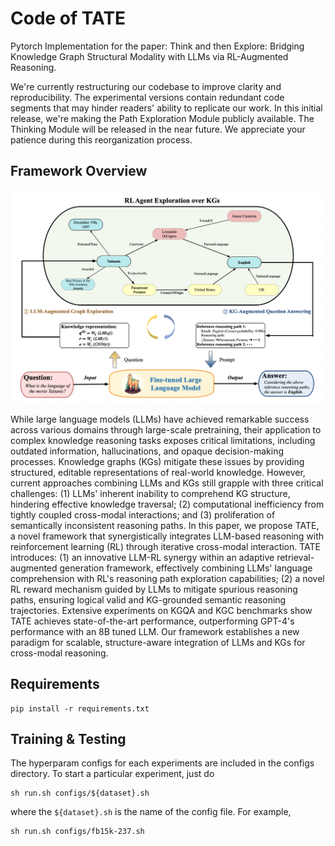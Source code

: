 # Code of TATE

Pytorch Implementation for the paper: Think and then Explore: Bridging Knowledge Graph Structural Modality with LLMs via RL-Augmented Reasoning.

We're currently restructuring our codebase to improve clarity and reproducibility. The experimental versions contain redundant code segments that may hinder readers' ability to replicate our work. In this initial release, we're making the Path Exploration Module publicly available. The Thinking Module will be released in the near future. We appreciate your patience during this reorganization process.

## Framework Overview
<p align="center">
<img  src="figs/framework_TATE.png" align=center>
</p>

While large language models (LLMs) have achieved remarkable success across various domains through large-scale pretraining, their application to complex knowledge reasoning tasks exposes critical limitations, including outdated information, hallucinations, and opaque decision-making processes. Knowledge graphs (KGs) mitigate these issues by providing structured, editable representations of real-world knowledge. However, current approaches combining LLMs and KGs still grapple with three critical challenges:  (1) LLMs' inherent inability to comprehend KG structure, hindering effective knowledge traversal; (2) computational inefficiency from tightly coupled cross-modal interactions; and (3) proliferation of semantically inconsistent reasoning paths. In this paper, we propose TATE, a novel framework that synergistically integrates LLM-based reasoning with reinforcement learning (RL) through iterative cross-modal interaction. TATE introduces: (1) an innovative LLM-RL synergy within an adaptive retrieval-augmented generation framework, effectively combining LLMs' language comprehension with RL's reasoning path exploration capabilities; (2) a novel RL reward mechanism guided by LLMs to mitigate spurious reasoning paths, ensuring logical valid and KG-grounded semantic reasoning trajectories. Extensive experiments on KGQA and KGC benchmarks show TATE achieves state-of-the-art performance, outperforming GPT-4's performance with an 8B tuned LLM. Our framework establishes a new paradigm for scalable, structure-aware integration of LLMs and KGs for cross-modal reasoning.

## Requirements
<!-- To install the various python dependencies (including pytorch) -->
```
pip install -r requirements.txt
```


## Training & Testing
The hyperparam configs for each experiments are included in the configs directory. To start a particular experiment, just do
```
sh run.sh configs/${dataset}.sh
```
where the `${dataset}.sh` is the name of the config file. For example, 
```
sh run.sh configs/fb15k-237.sh
```

